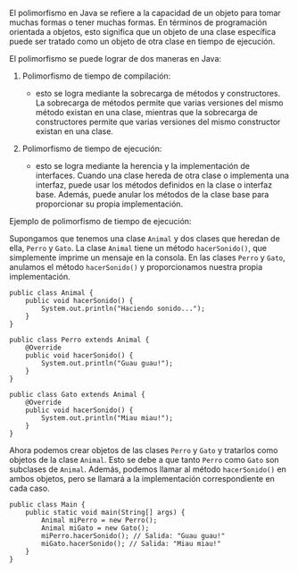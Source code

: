 El polimorfismo en Java se refiere a la capacidad de un objeto para tomar muchas formas o tener muchas formas. En términos de programación orientada a objetos, esto significa que un objeto de una clase específica puede ser tratado como un objeto de otra clase en tiempo de ejecución.

El polimorfismo se puede lograr de dos maneras en Java:

1.  Polimorfismo de tiempo de compilación:
	- esto se logra mediante la sobrecarga de métodos y constructores. La sobrecarga de métodos permite que varias versiones del mismo método existan en una clase, mientras que la sobrecarga de constructores permite que varias versiones del mismo constructor existan en una clase.
    
2.  Polimorfismo de tiempo de ejecución:
	- esto se logra mediante la herencia y la implementación de interfaces. Cuando una clase hereda de otra clase o implementa una interfaz, puede usar los métodos definidos en la clase o interfaz base. Además, puede anular los métodos de la clase base para proporcionar su propia implementación.
    

Ejemplo de polimorfismo de tiempo de ejecución:

Supongamos que tenemos una clase `Animal` y dos clases que heredan de ella, `Perro` y `Gato`. La clase `Animal` tiene un método `hacerSonido()`, que simplemente imprime un mensaje en la consola. En las clases `Perro` y `Gato`, anulamos el método `hacerSonido()` y proporcionamos nuestra propia implementación.

```
public class Animal {
    public void hacerSonido() {
        System.out.println("Haciendo sonido...");
    }
}

public class Perro extends Animal {
    @Override
    public void hacerSonido() {
        System.out.println("Guau guau!");
    }
}

public class Gato extends Animal {
    @Override
    public void hacerSonido() {
        System.out.println("Miau miau!");
    }
}
```

Ahora podemos crear objetos de las clases `Perro` y `Gato` y tratarlos como objetos de la clase `Animal`. Esto se debe a que tanto `Perro` como `Gato` son subclases de `Animal`. Además, podemos llamar al método `hacerSonido()` en ambos objetos, pero se llamará a la implementación correspondiente en cada caso.

```
public class Main {
    public static void main(String[] args) {
        Animal miPerro = new Perro();
        Animal miGato = new Gato();
        miPerro.hacerSonido(); // Salida: "Guau guau!"
        miGato.hacerSonido(); // Salida: "Miau miau!"
    }
}
```


